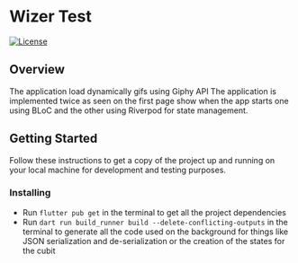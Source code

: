 # Wizer Test

[![License](https://img.shields.io/badge/license-MIT-blue.svg)](https://opensource.org/licenses/MIT)

## Overview

The application load dynamically gifs using Giphy API
The application is implemented twice as seen on the first page show when the app starts one using BLoC and the other using Riverpod for state management.


## Getting Started

Follow these instructions to get a copy of the project up and running on your local machine for development and testing purposes.


### Installing
- Run `flutter pub get` in the terminal  to get all the project dependencies
- Run `dart run build_runner build --delete-conflicting-outputs` in the terminal to generate all the code used on the background for things like JSON serialization and de-serialization or the creation of the states for the cubit
